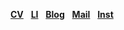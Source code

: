 <a href="https://drive.google.com/file/d/1dhyMxhXGXXNQCcGcJ3e5ZTNr6W-F447j/view?usp=drive_link"><b>CV</b></a> &nbsp;
<a href="www.linkedin.com/in/jiwoong-sohn"><b>LI</b></a> &nbsp;
<a href="https://blog.naver.com/sohnji12"><b>Blog</b></a> &nbsp;
<a href="mailto:sohnji12@naver.com"><b>Mail</b></a> &nbsp;
<a href="https://www.instagram.com/ahwatnow"><b>Inst</b></a> &nbsp;
